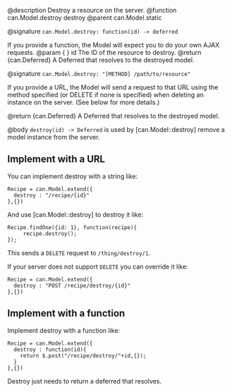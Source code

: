 @description Destroy a resource on the server.
@function can.Model.destroy destroy
@parent can.Model.static

@signature `can.Model.destroy: function(id) -> deferred`

If you provide a function, the Model will expect you to do your own AJAX requests.
@param { } id The ID of the resource to destroy.
@return {can.Deferred} A Deferred that resolves to the destroyed model.

@signature `can.Model.destroy: "[METHOD] /path/to/resource"`

If you provide a URL, the Model will send a request to that URL using
the method specified (or DELETE if none is specified) when deleting an
instance on the server. (See below for more details.)

@return {can.Deferred} A Deferred that resolves to the destroyed model.

@body
`destroy(id) -> Deferred` is used by [can.Model::destroy] remove a model
instance from the server.

## Implement with a URL

You can implement destroy with a string like:

    Recipe = can.Model.extend({
      destroy : "/recipe/{id}"
    },{})

And use [can.Model::destroy] to destroy it like:

    Recipe.findOne({id: 1}, function(recipe){
         recipe.destroy();
    });

This sends a `DELETE` request to `/thing/destroy/1`.

If your server does not support `DELETE` you can override it like:

    Recipe = can.Model.extend({
      destroy : "POST /recipe/destroy/{id}"
    },{})

## Implement with a function

Implement destroy with a function like:

    Recipe = can.Model.extend({
      destroy : function(id){
        return $.post("/recipe/destroy/"+id,{});
      }
    },{})

Destroy just needs to return a deferred that resolves.
